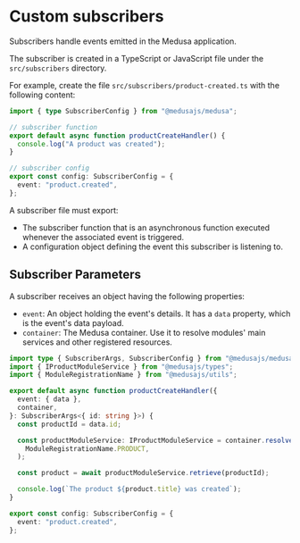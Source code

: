 # Custom subscribers

Subscribers handle events emitted in the Medusa application.

The subscriber is created in a TypeScript or JavaScript file under the `src/subscribers` directory.

For example, create the file `src/subscribers/product-created.ts` with the following content:

```ts
import { type SubscriberConfig } from "@medusajs/medusa";

// subscriber function
export default async function productCreateHandler() {
  console.log("A product was created");
}

// subscriber config
export const config: SubscriberConfig = {
  event: "product.created",
};
```

A subscriber file must export:

- The subscriber function that is an asynchronous function executed whenever the associated event is triggered.
- A configuration object defining the event this subscriber is listening to.

## Subscriber Parameters

A subscriber receives an object having the following properties:

- `event`: An object holding the event's details. It has a `data` property, which is the event's data payload.
- `container`: The Medusa container. Use it to resolve modules' main services and other registered resources.

```ts
import type { SubscriberArgs, SubscriberConfig } from "@medusajs/medusa";
import { IProductModuleService } from "@medusajs/types";
import { ModuleRegistrationName } from "@medusajs/utils";

export default async function productCreateHandler({
  event: { data },
  container,
}: SubscriberArgs<{ id: string }>) {
  const productId = data.id;

  const productModuleService: IProductModuleService = container.resolve(
    ModuleRegistrationName.PRODUCT,
  );

  const product = await productModuleService.retrieve(productId);

  console.log(`The product ${product.title} was created`);
}

export const config: SubscriberConfig = {
  event: "product.created",
};
```
